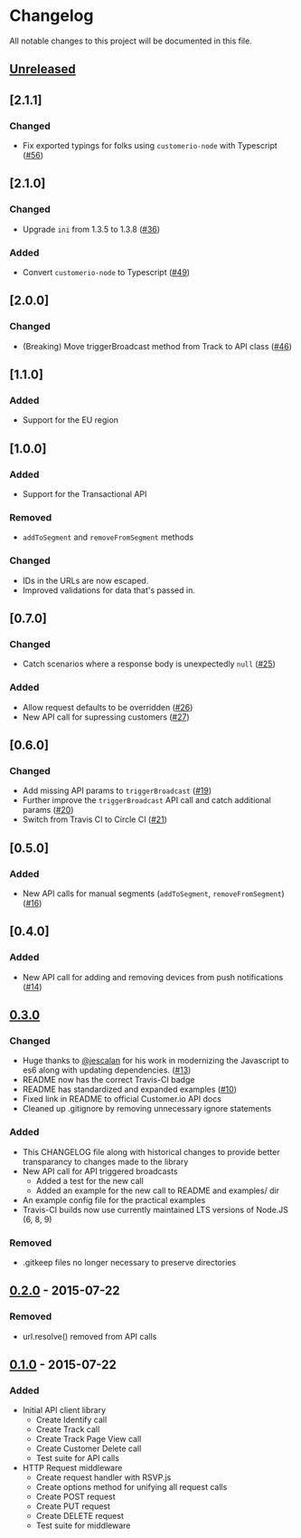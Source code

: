 # Changelog
All notable changes to this project will be documented in this file.

## [Unreleased]

## [2.1.1]

### Changed
- Fix exported typings for folks using `customerio-node` with Typescript ([#56](https://github.com/customerio/customerio-node/pull/56))

## [2.1.0]

### Changed
- Upgrade `ini` from 1.3.5 to 1.3.8 ([#36](https://github.com/customerio/customerio-node/pull/36))

### Added
- Convert `customerio-node` to Typescript ([#49](https://github.com/customerio/customerio-node/pull/49))

## [2.0.0]
### Changed
- (Breaking) Move triggerBroadcast method from Track to API class ([#46](https://github.com/customerio/customerio-node/pull/46))

## [1.1.0]
### Added
- Support for the EU region

## [1.0.0]
### Added
- Support for the Transactional API

### Removed
- `addToSegment` and `removeFromSegment` methods

### Changed
- IDs in the URLs are now escaped.
- Improved validations for data that's passed in.

## [0.7.0]
### Changed
- Catch scenarios where a response body is unexpectedly `null` ([#25](https://github.com/customerio/customerio-node/pull/25))

### Added
- Allow request defaults to be overridden ([#26](https://github.com/customerio/customerio-node/pull/26))
- New API call for supressing customers ([#27](https://github.com/customerio/customerio-node/pull/27))

## [0.6.0]
### Changed
- Add missing API params to `triggerBroadcast` ([#19](https://github.com/customerio/customerio-node/pull/19))
- Further improve the `triggerBroadcast` API call and catch additional params ([#20](https://github.com/customerio/customerio-node/pull/20))
- Switch from Travis CI to Circle CI ([#21](https://github.com/customerio/customerio-node/pull/21))

## [0.5.0]
### Added
- New API calls for manual segments (`addToSegment`, `removeFromSegment`) ([#16](https://github.com/customerio/customerio-node/pull/16))

## [0.4.0]
### Added
- New API call for adding and removing devices from push notifications ([#14](https://github.com/customerio/customerio-node/pull/14))

## [0.3.0]
### Changed
- Huge thanks to [@jescalan](https://github.com/jescalan) for his work in modernizing the Javascript to es6 along with updating dependencies. ([#13](https://github.com/customerio/customerio-node/pull/13))
- README now has the correct Travis-CI badge
- README has standardized and expanded examples ([#10](https://github.com/customerio/customerio-node/issues/10))
- Fixed link in README to official Customer.io API docs
- Cleaned up .gitignore by removing unnecessary ignore statements

### Added
- This CHANGELOG file along with historical changes to provide better transparancy to changes made to the library
- New API call for API triggered broadcasts
  - Added a test for the new call
  - Added an example for the new call to README and examples/ dir
- An example config file for the practical examples
- Travis-CI builds now use currently maintained LTS versions of Node.JS (6, 8, 9)

### Removed
- .gitkeep files no longer necessary to preserve directories

## [0.2.0] - 2015-07-22
### Removed
- url.resolve() removed from API calls

## [0.1.0] - 2015-07-22
### Added
- Initial API client library
  - Create Identify call
  - Create Track call
  - Create Track Page View call
  - Create Customer Delete call
  - Test suite for API calls
- HTTP Request middleware
  - Create request handler with RSVP.js
  - Create options method for unifying all request calls
  - Create POST request
  - Create PUT request
  - Create DELETE request
  - Test suite for middleware


[Unreleased]: https://github.com/customerio/customerio-node/compare/v1.0.0...HEAD
[0.3.0]: https://github.com/customerio/customerio-node/compare/d3df250...v0.3.0
[0.2.0]: https://github.com/customerio/customerio-node/compare/54e7c68...d3df250
[0.1.0]: https://github.com/customerio/customerio-node/compare/943668e...54e7c68
